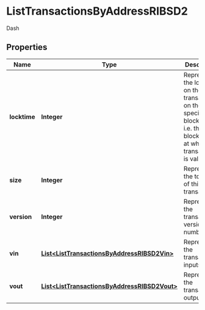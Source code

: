 

# ListTransactionsByAddressRIBSD2

Dash

## Properties

Name | Type | Description | Notes
------------ | ------------- | ------------- | -------------
**locktime** | **Integer** | Represents the locktime on the transaction on the specific blockchain, i.e. the blockheight at which the transaction is valid. | 
**size** | **Integer** | Represents the total size of this transaction. | 
**version** | **Integer** | Represents the transaction&#39;s version number. | 
**vin** | [**List&lt;ListTransactionsByAddressRIBSD2Vin&gt;**](ListTransactionsByAddressRIBSD2Vin.md) | Represents the transaction inputs. | 
**vout** | [**List&lt;ListTransactionsByAddressRIBSD2Vout&gt;**](ListTransactionsByAddressRIBSD2Vout.md) | Represents the transaction outputs. | 



